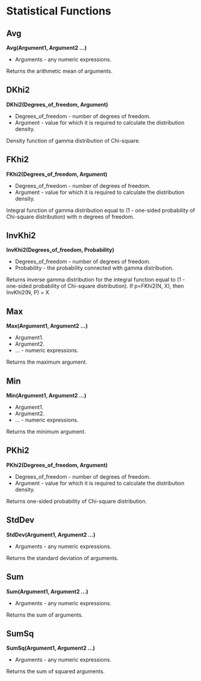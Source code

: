 # Statistical Functions

## Avg

**Avg(Argument1, Argument2 ...)**

* Arguments - any numeric expressions.

Returns the arithmetic mean of arguments.

## DKhi2

**DKhi2(Degrees\_of\_freedom, Argument)**

* Degrees\_of\_freedom - number of degrees of freedom.
* Argument - value for which it is required to calculate the distribution density.

Density function of gamma distribution of Chi-square.

## FKhi2

**FKhi2(Degrees\_of\_freedom, Argument)**

* Degrees\_of\_freedom - number of degrees of freedom.
* Argument - value for which it is required to calculate the distribution density.

Integral function of gamma distribution equal to (1 - one-sided probability of Chi-square distribution) with n degrees of freedom.

## InvKhi2

**InvKhi2(Degrees\_of\_freedom, Probability)**

* Degrees\_of\_freedom - number of degrees of freedom.
* Probability - the probability connected with gamma distribution.

Returns inverse gamma distribution for the integral function equal to (1 - one-sided probability of Chi-square distribution). If p=FKhi2(N, X), then InvKhi2(N, P) = X

## Max

**Max(Argument1, Argument2 ...)**

* Argument1.
* Argument2.
* ... - numeric expressions.

Returns the maximum argument.

## Min

**Min(Argument1, Argument2 ...)**

* Argument1.
* Argument2.
* ... - numeric expressions.

Returns the minimum argument.

## PKhi2

**PKhi2(Degrees\_of\_freedom, Argument)**

* Degrees\_of\_freedom - number of degrees of freedom.
* Argument - value for which it is required to calculate the distribution density.

Returns one-sided probability of Chi-square distribution.

## StdDev

**StdDev(Argument1, Argument2 ...)**

* Arguments - any numeric expressions.

Returns the standard deviation of arguments.

## Sum

**Sum(Argument1, Argument2 ...)**

* Arguments - any numeric expressions.

Returns the sum of arguments.

## SumSq

**SumSq(Argument1, Argument2 ...)**

* Arguments - any numeric expressions.

Returns the sum of squared arguments.
